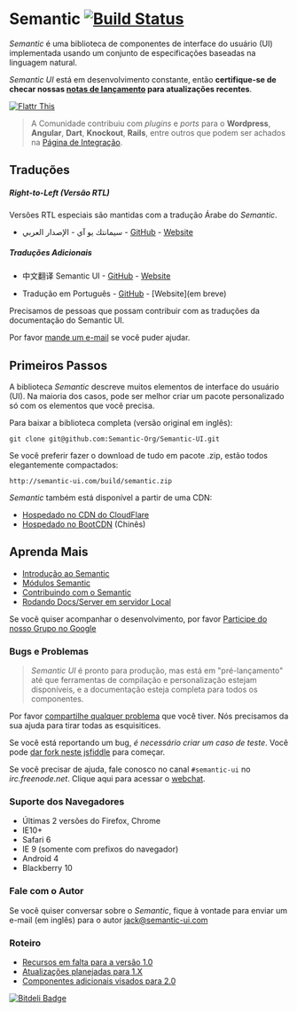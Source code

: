 # Semantic [![Build Status](https://travis-ci.org/Semantic-Org/Semantic-UI.png)](https://travis-ci.org/Semantic-Org/Semantic-UI)

*Semantic* é uma biblioteca de componentes de interface do usuário (UI) implementada usando um conjunto de especificações baseadas na linguagem natural.

*Semantic UI* está em desenvolvimento constante, então **certifique-se de checar nossas [notas de lançamento](https://github.com/Semantic-Org/Semantic-UI/blob/master/RELEASE%20NOTES.md) para atualizações recentes**.

[![Flattr This](https://api.flattr.com/button/flattr-badge-large.png)](https://flattr.com/submit/auto?user_id=jlukic&url=https%3A%2F%2Fgithub.com%2Fjlukic%2FSemantic-UI)

> A Comunidade contribuiu com *plugins* e *ports* para o **Wordpress**, **Angular**, **Dart**, **Knockout**, **Rails**, entre outros que podem ser achados na [Página de Integração](https://github.com/Semantic-Org/Semantic-UI/wiki/Integration).

## Traduções

##### Right-to-Left (Versão RTL)

Versões RTL especiais são mantidas com a tradução Árabe do *Semantic*.

* سيمانتك يو آي - الإصدار العربي - [GitHub](https://github.com/Semantic-Org/Semantic-UI-ar) - [Website](http://semantic-ui.me/)

##### Traduções Adicionais
* 中文翻译 Semantic UI - [GitHub](https://github.com/Semantic-Org/Semantic-UI-zh) - [Website](http://zh.semantic-ui.com/)

* Tradução em Português - [GitHub](https://github.com/Semantic-Org/Semantic-UI-pt-br) - [Website](em breve)

Precisamos de pessoas que possam contribuir com as traduções da documentação do Semantic UI.

Por favor [mande um e-mail](mailto:jack@semantic-ui.com) se você puder ajudar.

## Primeiros Passos

A biblioteca *Semantic* descreve muitos elementos de interface do usuário (UI). Na maioria dos casos, pode ser melhor criar um pacote personalizado só com os elementos que você precisa.

Para baixar a biblioteca completa (versão original em inglês):

    git clone git@github.com:Semantic-Org/Semantic-UI.git

Se você preferir fazer o download de tudo em pacote .zip, estão todos elegantemente compactados:

    http://semantic-ui.com/build/semantic.zip

*Semantic* também está disponível a partir de uma CDN:

* [Hospedado no CDN do CloudFlare](http://cdnjs.com/libraries/semantic-ui/)
* [Hospedado no BootCDN](http://open.bootcss.com/semantic-ui/) (Chinês)

## Aprenda Mais

* [Introdução ao Semantic](http://www.semantic-ui.com/introduction.html)
* [Módulos Semantic](http://www.semantic-ui.com/module.html)
* [Contribuindo com o Semantic](http://semantic-ui.com/project/contributing.html)
* [Rodando Docs/Server em servidor Local](http://semantic-ui.com/project/development)

Se você quiser acompanhar o desenvolvimento, por favor [Participe do nosso Grupo no Google](https://groups.google.com/forum/?hl=en#!forum/semantic-ui)

### Bugs e Problemas

> *Semantic UI* é pronto para produção, mas está em "pré-lançamento" até que ferramentas de compilação e personalização estejam disponíveis, e a documentação esteja completa para todos os componentes.

Por favor [compartilhe qualquer problema](https://github.com/Semantic-Org/Semantic-UI/issues?state=open) que você tiver. Nós precisamos da sua ajuda para tirar todas as esquisitices.

Se você está reportando um bug, *é necessário criar um caso de teste*. Você pode [dar fork neste jsfiddle](http://jsfiddle.net/Vbr9d/42/) para começar.

Se você precisar de ajuda, fale conosco no canal `#semantic-ui` no *irc.freenode.net*.  Clique aqui para acessar o [webchat](http://webchat.freenode.net/?randomnick=1&channels=%23semantic-ui&prompt=1&uio=OT10cnVlJjExPTEyMwb9).

### Suporte dos Navegadores

* Últimas 2 versões do Firefox, Chrome
* IE10+
* Safari 6
* IE 9 (somente com prefixos do navegador)
* Android 4
* Blackberry 10

### Fale com o Autor

Se você quiser conversar sobre o *Semantic*, fique à vontade para enviar um e-mail (em inglês) para o autor [jack@semantic-ui.com](mailto:jack@semantic-ui.com)

### Roteiro
* [Recursos em falta para a versão 1.0](https://github.com/Semantic-Org/Semantic-UI/issues?direction=desc&milestone=1&page=1&sort=updated&state=open)
* [Atualizações planejadas para 1.X](https://github.com/Semantic-Org/Semantic-UI/issues?direction=desc&milestone=2&page=1&sort=updated&state=open)
* [Componentes adicionais visados para 2.0](https://github.com/Semantic-Org/Semantic-UI/issues?direction=desc&labels=&milestone=3&page=1&sort=updated&state=open)


[![Bitdeli Badge](https://d2weczhvl823v0.cloudfront.net/Semantic-Org/semantic-ui/trend.png)](https://bitdeli.com/free "Bitdeli Badge")